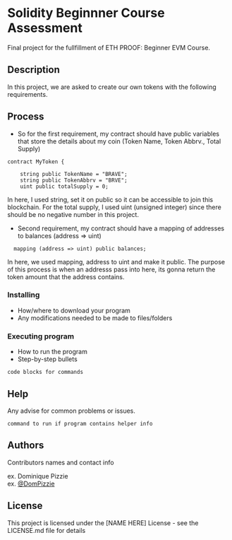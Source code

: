 # Solidity Beginnner Course Assessment

Final project for the fullfillment of ETH PROOF: Beginner EVM Course.

## Description

In this project, we are asked to create our own tokens with the following requirements.

## Process
* So for the first requirement, my contract should have public variables that store the details about my coin (Token Name, Token Abbrv., Total Supply)

```sol 
contract MyToken {

    string public TokenName = "BRAVE";
    string public TokenAbbrv = "BRVE";
    uint public totalSupply = 0;
```    
In here, I used string, set it on public so it can be accessible to join this blockchain. 
For the total supply, I used uint (unsigned integer) since there should be no negative number in this project. 

* Second requirement, my contract should have a mapping of addresses to balances (address => uint)

``` blue
  mapping (address => uint) public balances;
```
In here, we used mapping, address to uint and make it public. The purpose of this process is when an addresss pass into here, its gonna return
the token amount that the address contains. 






### Installing

* How/where to download your program
* Any modifications needed to be made to files/folders

### Executing program

* How to run the program
* Step-by-step bullets
```
code blocks for commands
```

## Help

Any advise for common problems or issues.
```
command to run if program contains helper info
```

## Authors

Contributors names and contact info

ex. Dominique Pizzie  
ex. [@DomPizzie](https://twitter.com/dompizzie)


## License

This project is licensed under the [NAME HERE] License - see the LICENSE.md file for details
